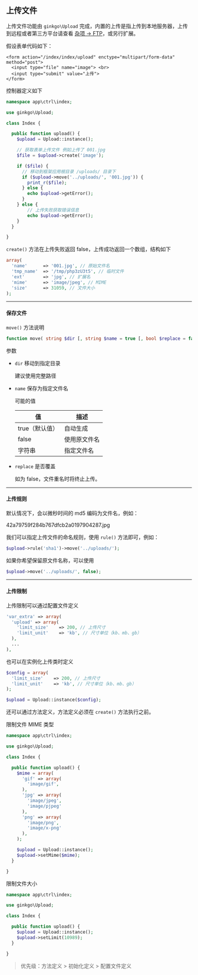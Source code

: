 ## 上传文件

上传文件功能由 `ginkgo\Upload` 完成，内置的上传是指上传到本地服务器，上传到远程或者第三方平台请查看 [杂项 -> FTP](../misc/ftp.md)，或另行扩展。

假设表单代码如下：

``` markup
<form action="/index/index/upload" enctype="multipart/form-data" method="post">
  <input type="file" name="image"> <br>
  <input type="submit" value="上传">
</form>
```

控制器定义如下

``` php
namespace app\ctrl\index;

use ginkgo\Upload;

class Index {

  public function upload() {
    $upload = Upload::instance();

    // 获取表单上传文件 例如上传了 001.jpg
    $file = $upload->create('image');

    if ($file) {
      // 移动到框架应用根目录 /uploads/ 目录下
      if ($upload->move('../uploads/', '001.jpg')) {
        print_r($file);
      } else {
        echo $upload->getError();
      }
    } else {
        // 上传失败获取错误信息
        echo $upload->getError();
    }
  }

}
```

`create()` 方法在上传失败返回 false，上传成功返回一个数组，结构如下

``` php
array(
  'name'      => '001.jpg', // 原始文件名
  'tmp_name'  => '/tmp/php3zU3t5', // 临时文件
  'ext'       => 'jpg', // 扩展名
  'mime'      => 'image/jpeg', // MIME
  'size'      => 31059, // 文件大小
);
```

----------

#### 保存文件

`move()` 方法说明

``` php
function move( string $dir [, string $name = true [, bool $replace = false ]] )
```

参数

* `dir` 移动到指定目录

  建议使用完整路径

* `name` 保存为指定文件名

  可能的值

  | 值 | 描述 |
  | - | - |
  | true（默认值） | 自动生成 |
  | false | 使用原文件名 |
  | 字符串 | 指定文件名 |

* `replace` 是否覆盖

  如为 false，文件重名时将终止上传。

----------

#### 上传规则

默认情况下，会以微秒时间的 md5 编码为文件名，例如：

42a79759f284b767dfcb2a0197904287.jpg

我们可以指定上传文件的命名规则，使用 `rule()` 方法即可，例如：

``` php
$upload->rule('sha1')->move('../uploads/');
```

如果你希望保留原文件名称，可以使用

``` php
$upload->move('../uploads/', false);
```

----------

#### 上传限制

上传限制可以通过配置文件定义

``` php
'var_extra' => array(
  'upload' => array(
    'limit_size'    => 200, // 上传尺寸
    'limit_unit'    => 'kb', // 尺寸单位（kb、mb、gb）
  ),
  ...
),
```

也可以在实例化上传类时定义

``` php
$config = array(
  'limit_size'    => 200, // 上传尺寸
  'limit_unit'    => 'kb', // 尺寸单位（kb、mb、gb）
);

$upload = Upload::instance($config);
```

还可以通过方法定义，方法定义必须在 `create()` 方法执行之前。

限制文件 MIME 类型

``` php
namespace app\ctrl\index;

use ginkgo\Upload;

class Index {

  public function upload() {
    $mime = array(
      'gif' => array(
        'image/gif',
      ),
      'jpg' => array(
        'image/jpeg',
        'image/pjpeg'
      ),
      'png' => array(
        'image/png',
        'image/x-png'
      ),
    );

    $upload = Upload::instance();
    $upload->setMime($mime);
  }

}
```

限制文件大小

``` php
namespace app\ctrl\index;

use ginkgo\Upload;

class Index {

  public function upload() {
    $upload = Upload::instance();
    $upload->setLimit(10989);
  }

}
```

> 优先级：方法定义 &gt; 初始化定义 &gt; 配置文件定义
